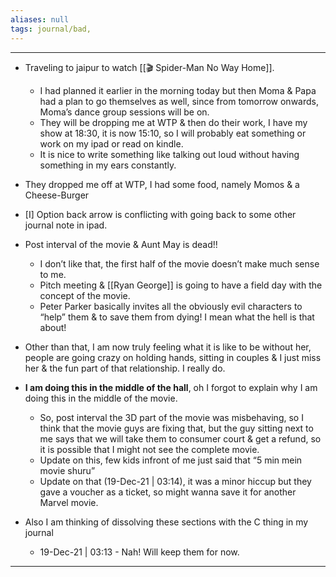 ```yaml
---
aliases: null
tags: journal/bad,
---
```


---
- Traveling to jaipur to watch [[🎬 Spider-Man No Way Home]].
	- I had planned it earlier in the morning today but then Moma & Papa had a plan to go themselves as well, since from tomorrow onwards, Moma’s dance group sessions will be on.
	- They will be dropping me at WTP & then do their work, I have my show at 18:30, it is now 15:10, so I will probably eat something or work on my ipad or read on kindle.
	- It is nice to write something like talking out loud without having something in my ears constantly.
- They dropped me off at WTP, I had some food, namely Momos & a Cheese-Burger
- [I] Option back arrow is conflicting with going back to some other journal note in ipad.
- Post interval of the movie & Aunt May is dead!!
	- I don’t like that, the first half of the movie doesn’t make much sense to me.
	- Pitch meeting & [[Ryan George]] is going to have a field day with the concept of the movie. 
	- Peter Parker basically invites all the obviously evil characters to “help” them & to save them from dying! I mean what the hell is that about!
- Other than that, I am now truly feeling what it is like to be without her, people are going crazy on holding hands, sitting in couples & I just miss her & the fun part of that relationship. I really do.
- **I am doing this in the middle of the hall**, oh I forgot to explain why I am doing this in the middle of the movie.
	- So, post interval the 3D part of the movie was misbehaving, so I think that the movie guys are fixing that, but the guy sitting next to me says that we will take them to consumer court & get a refund, so it is possible that I might not see the complete movie.
	- Update on this, few kids infront of me just said that “5 min mein movie shuru”
	- Update on that (19-Dec-21 | 03:14), it was a minor hiccup but they gave a voucher as a ticket, so might wanna save it for another Marvel movie.

- Also I am thinking of dissolving these sections with the C thing in my journal
	- 19-Dec-21 | 03:13 - Nah! Will keep them for now.
---  
  

